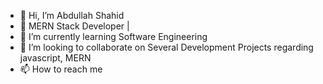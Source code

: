 - 👋 Hi, I’m Abdullah Shahid
- 👀 MERN Stack Developer | 
- 🌱 I’m currently learning Software Engineering
- 💞️ I’m looking to collaborate on Several Development Projects regarding javascript, MERN 
- 📫 How to reach me 

<!---
abdul32150/abdul32150 is a ✨ special ✨ repository because its `README.md` (this file) appears on your GitHub profile.
You can click the Preview link to take a look at your changes.
--->
